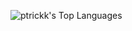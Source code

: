 ![ptrickk's Top Languages](https://github-readme-stats.vercel.app/api/top-langs/?username=ptrickk&theme=tokyonight&show_icons=true&hide_border=false&layout=compact)

<!--
**ptrickk/ptrickk** is a ✨ _special_ ✨ repository because its `README.md` (this file) appears on your GitHub profile.

Here are some ideas to get you started:

- 🔭 I’m currently working on ...
- 🌱 I’m currently learning ...
- 👯 I’m looking to collaborate on ...
- 🤔 I’m looking for help with ...
- 💬 Ask me about ...
- 📫 How to reach me: ...
- 😄 Pronouns: ...
- ⚡ Fun fact: ...
-->
